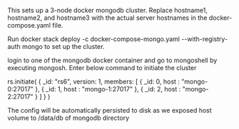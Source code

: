 This sets up a 3-node docker mongodb cluster. Replace hostname1, hostname2, and hostname3 with the actual server hostnames in the docker-compose.yaml file.

Run docker stack deploy -c docker-compose-mongo.yaml --with-registry-auth mongo to set up the cluster.

login to one of the mongodb docker container and go to mongoshell by executing mongosh. Enter below command to initiate the cluster

rs.initiate(
   {
      _id: "rs6",
      version: 1,
      members: [
         { _id: 0, host : "mongo-0:27017" },
         { _id: 1, host : "mongo-1:27017" },
         { _id: 2, host : "mongo-2:27017" }
      ]
   }
)

The config will be automatically persisted to disk as we exposed host volume to /data/db of mongodb directory
